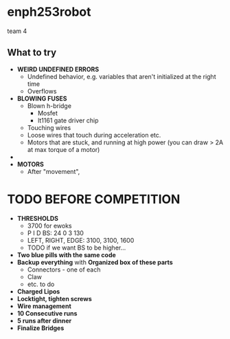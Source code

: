 # enph253robot
team 4

## What to try

- **WEIRD UNDEFINED ERRORS**
  + Undefined behavior, e.g. variables that aren't initialized at the right time
  + Overflows
- **BLOWING FUSES**
  + Blown h-bridge
    * Mosfet
    * lt1161 gate driver chip
  + Touching wires
  + Loose wires that touch during acceleration etc.
  + Motors that are stuck, and running at high power (you can draw > 2A at max torque of a motor)
-
- **MOTORS**
  + After "movement", 

# TODO BEFORE COMPETITION
- **THRESHOLDS**
  + 3700 for ewoks
  + P I D BS: 24 0 3 130
  + LEFT, RIGHT, EDGE: 3100, 3100, 1600
  + TODO if we want BS to be higher...
- **Two blue pills with the same code**
- **Backup everything** with **Organized box of these parts**
  + Connectors - one of each
  + Claw
  + etc. to do
- **Charged Lipos**
- **Locktight, tighten screws**
- **Wire management**
- **10 Consecutive runs**
- **5 runs after dinner**
- **Finalize Bridges**
